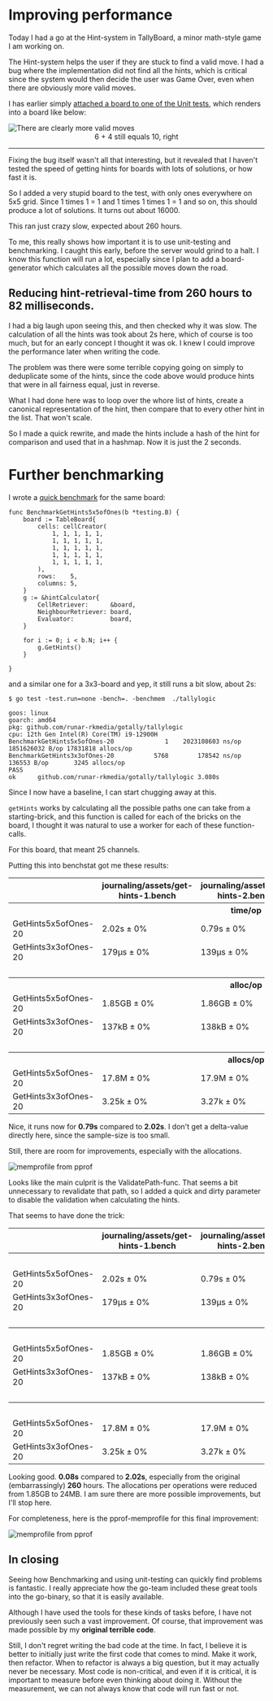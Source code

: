 # Improving performance

Today I had a go at the Hint-system in TallyBoard, a minor math-style game I am
working on.

The Hint-system helps the user if they are stuck to find a valid move. I had a
bug where the implementation did not find all the hints, which is critical
since the system would then decide the user was Game Over, even when there are
obviously more valid moves.

I has earlier simply [attached a board to one of the Unit
tests](https://github.com/runar-rkmedia/gotally/blob/faed4e41c998c0301ea16b5495a7edd347a875fa/tallylogic/hint_test.go#L40-L61),
which renders into a board like below:


<img src="./images/clearly_more_hints.png" alt="There are clearly more valid moves" />

<figcaption style="text-align: center">6 + 4 still equals 10, right</figcaption>
</figure>

---

Fixing the bug itself wasn't all that interesting, but it revealed that I
haven't tested the speed of getting hints for boards with lots of solutions, or
how fast it is.

So I added a very stupid board to the test, with only ones everywhere on 5x5
grid. Since 1 times 1 = 1 and 1 times 1 times 1 = 1 and so on, this should
produce a lot of solutions. It turns out about 16000. 

This ran just crazy slow, expected about 260 hours.

To me, this really shows how important it is to use unit-testing and benchmarking. I caught this early, before the server would grind to a halt. I know this function will run a lot, especially since I plan to add a board-generator which calculates all the possible moves down the road.

## Reducing hint-retrieval-time from 260 hours to 82 milliseconds.

I had a big laugh upon seeing this, and then checked why it was slow. The calculation of all the hints was 
took about 2s here, which of course is too much, but for an early concept I thought it was ok. I knew I could 
improve the performance later when writing the code.

The problem was there were some terrible copying going on simply to deduplicate some of the hints,
since the code above would produce hints that were in all fairness equal, just in reverse.

What I had done here was to loop over the whore list of hints, create a canonical representation of the hint,
then compare that to every other hint in the list. That won't scale.

So I made a quick rewrite, and made the hints include a hash of the hint for comparison and used that in a hashmap.
Now it is just the 2 seconds.

# Further benchmarking

I wrote a [quick benchmark](https://github.com/runar-rkmedia/gotally/blob/efa382f9f1a079a75c3ed3738dfa45419c0ec6a8/tallylogic/hint_test.go#L124-L146) for the same board:

```golang
func BenchmarkGetHints5x5ofOnes(b *testing.B) {
	board := TableBoard{
		cells: cellCreator(
			1, 1, 1, 1, 1,
			1, 1, 1, 1, 1,
			1, 1, 1, 1, 1,
			1, 1, 1, 1, 1,
			1, 1, 1, 1, 1,
		),
		rows:    5,
		columns: 5,
	}
	g := &hintCalculator{
		CellRetriever:      &board,
		NeighbourRetriever: board,
		Evaluator:          board,
	}

	for i := 0; i < b.N; i++ {
		g.GetHints()
	}

}
```

and a similar one for a 3x3-board and yep, it still runs a bit slow, about 2s:

```
$ go test -test.run=none -bench=. -benchmem  ./tallylogic

goos: linux
goarch: amd64
pkg: github.com/runar-rkmedia/gotally/tallylogic
cpu: 12th Gen Intel(R) Core(TM) i9-12900H
BenchmarkGetHints5x5ofOnes-20    	       1	2023108603 ns/op	1851626032 B/op	17831818 allocs/op
BenchmarkGetHints3x3ofOnes-20    	    5768	    178542 ns/op	  136553 B/op	    3245 allocs/op
PASS
ok  	github.com/runar-rkmedia/gotally/tallylogic	3.080s
```

Since I now have a baseline, I can start chugging away at this.

`getHints` works by calculating all the possible paths one can take from a starting-brick,
and this function is called for each of the bricks on the board, I thought it
was natural to use a worker for each of these function-calls.

For this board, that meant 25 channels.

Putting this into benchstat got me these results:


<table class='benchstat '>
<tr class='configs'><th><th>journaling/assets/get-hints-1.bench<th>journaling/assets/get-hints-2.bench<th>journaling/assets/get-hints-3.bench


<tbody>
<tr><th><th colspan='3' class='metric'>time/op
<tr><td>GetHints5x5ofOnes-20<td>2.02s ± 0%<td>0.79s ± 0%<td>0.77s ± 0%
<tr><td>GetHints3x3ofOnes-20<td>179µs ± 0%<td>139µs ± 0%<td>429µs ± 0%
<tr><td>&nbsp;
</tbody>

<tbody>
<tr><th><th colspan='3' class='metric'>alloc/op
<tr><td>GetHints5x5ofOnes-20<td>1.85GB ± 0%<td>1.86GB ± 0%<td>1.85GB ± 0%
<tr><td>GetHints3x3ofOnes-20<td>137kB ± 0%<td>138kB ± 0%<td>76kB ± 0%
<tr><td>&nbsp;
</tbody>

<tbody>
<tr><th><th colspan='3' class='metric'>allocs/op
<tr><td>GetHints5x5ofOnes-20<td>17.8M ± 0%<td>17.9M ± 0%<td>17.9M ± 0%
<tr><td>GetHints3x3ofOnes-20<td>3.25k ± 0%<td>3.27k ± 0%<td>3.03k ± 0%
</tbody>

</table>

Nice, it runs now for **0.79s** compared to **2.02s**. I don't get a
delta-value directly here, since the sample-size is too small.

Still, there are room for improvements, especially with the allocations. 

![memprofile from pprof](./images/pprof-get-hints-3.png)

Looks like the main culprit is the ValidatePath-func. That seems a bit unnecessary to revalidate that path, so I added a quick and dirty parameter to disable the validation when calculating the hints.

That seems to have done the trick:

<table class='benchstat '>
<tr class='configs'><th><th>journaling/assets/get-hints-1.bench<th>journaling/assets/get-hints-2.bench<th>journaling/assets/get-hints-3.bench<th>journaling/assets/get-hints-4.bench


<tbody>
<tr><th><th colspan='4' class='metric'>time/op
<tr><td>GetHints5x5ofOnes-20<td>2.02s ± 0%<td>0.79s ± 0%<td>0.77s ± 0%<td>0.08s ± 0%
<tr><td>GetHints3x3ofOnes-20<td>179µs ± 0%<td>139µs ± 0%<td>429µs ± 0%<td>566µs ± 0%
<tr><td>&nbsp;
</tbody>

<tbody>
<tr><th><th colspan='4' class='metric'>alloc/op
<tr><td>GetHints5x5ofOnes-20<td>1.85GB ± 0%<td>1.86GB ± 0%<td>1.85GB ± 0%<td>0.02GB ± 0%
<tr><td>GetHints3x3ofOnes-20<td>137kB ± 0%<td>138kB ± 0%<td>76kB ± 0%<td>93kB ± 0%
<tr><td>&nbsp;
</tbody>

<tbody>
<tr><th><th colspan='4' class='metric'>allocs/op
<tr><td>GetHints5x5ofOnes-20<td>17.8M ± 0%<td>17.9M ± 0%<td>17.9M ± 0%<td>1.0M ± 0%
<tr><td>GetHints3x3ofOnes-20<td>3.25k ± 0%<td>3.27k ± 0%<td>3.03k ± 0%<td>3.35k ± 0%
</tbody>

</table>

Looking good. **0.08s** compared to **2.02s**, especially from the original (embarrassingly) **260** hours. The allocations per operations were reduced from 1.85GB to 24MB. I am sure there are more possible improvements, but I'll stop here.

For completeness, here is the pprof-memprofile for this final improvement:

![memprofile from pprof](./images/pprof-get-hints-4.png)

## In closing

Seeing how Benchmarking and using unit-testing can quickly find problems is
fantastic. I really appreciate how the go-team included these great tools into
the go-binary, so that it is easily available.

Although I have used the tools for these kinds of tasks before, I have not
previously seen such a vast improvement. Of course, that improvement was made
possible by my **original terrible code**.

Still, I don't regret writing the bad code at the time. In fact, I believe it
is better to initially just write the first code that comes to mind. Make it
work, then refactor. When to refactor is always a big question, but it may
actually never be necessary. Most code is non-critical, and even if it is
critical, it is important to measure before even thinking about doing it.
Without the measurement, we can not always know that code will run fast or not.

